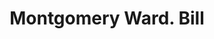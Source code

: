 ---
doi: 10.7916/D8B86M3Z
date_other: '1908'
date_other_textual: '1908'
form: printed ephemera
genre:
- Invoices
name:
- Montgomery Ward
object_in_context_url: https://biggert.cul.columbia.edu/items/view/ave_biggert_00226
subject_hierarchical_geographic:
- Chicago, Illinois, United States
subject_name:
- Montgomery Ward
title: Montgomery Ward. Bill
sort_title: Montgomery Ward. Bill
call_number: ave_biggert_00226
coordinates:
- 41.83694444444445,-87.68472222222222
pid: ave_biggert_00226
identifiers: ave_biggert_00226
thumbnail: https://derivativo-2.library.columbia.edu/iiif/2/ldpd:344991/full/!256,256/0/native.jpg
permalink: "/items/ave_biggert_00226/"
layout: iiif-image-page
---
